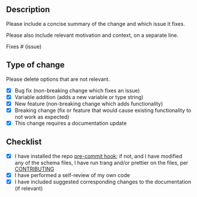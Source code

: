 ## Description

Please include a concise summary of the change and which issue it fixes. 

Please also include relevant motivation and context, on a separate line.

Fixes # (issue)

## Type of change

Please delete options that are not relevant.

- [X] Bug fix (non-breaking change which fixes an issue)
- [X] Variable addition (adds a new variable or type string)
- [X] New feature (non-breaking change which adds functionality)
- [X] Breaking change (fix or feature that would cause existing functionality to not work as expected)
- [X] This change requires a documentation update

## Checklist

- [X] I have installed the repo [pre-commit hook](https://github.com/citation-style-language/schema/blob/master/CONTRIBUTING.md#pre-commit-hooks); if not, and I have modified any of the schema files, I have run trang and/or prettier on the files, per [CONTRIBUTING](https://github.com/citation-style-language/schema/blob/master/CONTRIBUTING.md)
- [X] I have performed a self-review of my own code
- [X] I have included suggested corresponding changes to the documentation (if relevant)
